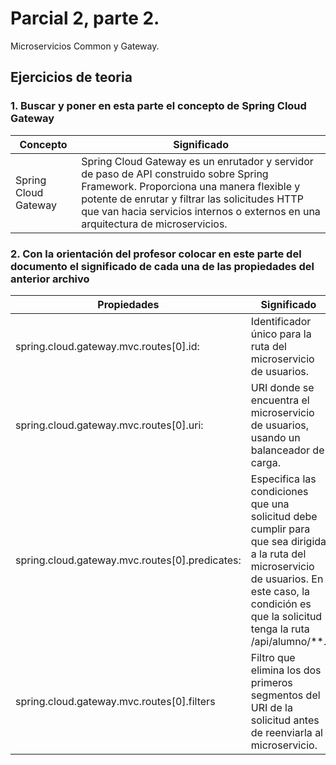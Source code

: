 # Parcial 2, parte 2.

Microservicios Common y Gateway.


## Ejercicios de teoria
### 1. Buscar y poner en esta parte el concepto de Spring Cloud Gateway

| Concepto             | Significado                                                                |
| ----------------- | ------------------------------------------------------------------ |
| Spring Cloud Gateway |Spring Cloud Gateway es un enrutador y servidor de paso de API construido sobre Spring Framework. Proporciona una manera flexible y potente de enrutar y filtrar las solicitudes HTTP que van hacia servicios internos o externos en una arquitectura de microservicios. |

### 2. Con la orientación del profesor colocar en este parte del documento el significado de cada una de las propiedades del anterior archivo

| Propiedades             | Significado                                                                |
| ----------------- | ------------------------------------------------------------------ |
| spring.cloud.gateway.mvc.routes[0].id: | Identificador único para la ruta del microservicio de usuarios.|
|spring.cloud.gateway.mvc.routes[0].uri: | URI donde se encuentra el microservicio de usuarios, usando un balanceador de carga. | 
| spring.cloud.gateway.mvc.routes[0].predicates: |  Especifica las condiciones que una solicitud debe cumplir para que sea dirigida a la ruta del microservicio de usuarios. En este caso, la condición es que la solicitud tenga la ruta /api/alumno/**. |
| spring.cloud.gateway.mvc.routes[0].filters | Filtro que elimina los dos primeros segmentos del URI de la solicitud antes de reenviarla al microservicio.|
